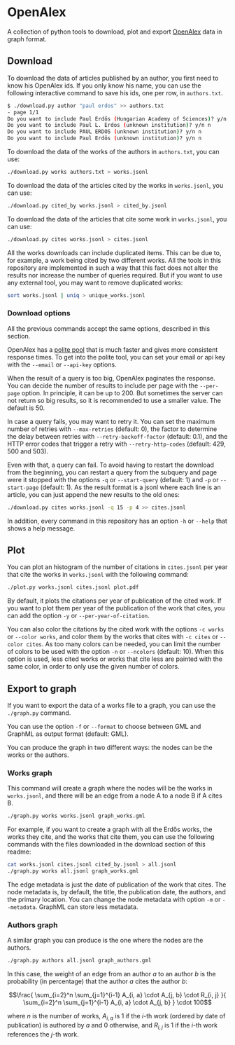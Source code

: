 # OpenAlex

A collection of python tools to download, plot and export [OpenAlex][1] data in graph format.

[1]: https://openalex.org/

## Download

To download the data of articles published by an author,
you first need to know his OpenAlex ids.
If you only know his name,
you can use the following interactive command to save his ids,
one per row, in `authors.txt`.

```sh
$ ./download.py author "paul erdos" >> authors.txt
- page 1/1
Do you want to include Paul Erdős (Hungarian Academy of Sciences)? y/n y
Do you want to include Paul L. Erdos (unknown institution)? y/n n
Do you want to include PAUL ERDOS (unknown institution)? y/n n
Do you want to include Paul Erdös (unknown institution)? y/n n
```

To download the data of the works of the authors in `authors.txt`,
you can use:

```sh
./download.py works authors.txt > works.jsonl
```

To download the data of the articles cited by the works in `works.jsonl`,
you can use:

```sh
./download.py cited_by works.jsonl > cited_by.jsonl
```

To download the data of the articles that cite some work in `works.jsonl`,
you can use:

```sh
./download.py cites works.jsonl > cites.jsonl
```

All the works downloads can include duplicated items.
This can be due to, for example, a work being cited by two different works.
All the tools in this repository are implemented in such a way
that this fact does not alter the results
nor increase the number of queries required.
But if you want to use any external tool,
you may want to remove duplicated works:

```sh
sort works.jsonl | uniq > unique_works.jsonl
```

### Download options

All the previous commands accept the same options,
described in this section.

OpenAlex has a [polite pool][2] that is much faster
and gives more consistent response times.
To get into the polite tool,
you can set your email or api key with the `--email` or `--api-key` options.

When the result of a query is too big, OpenAlex paginates the response.
You can decide the number of results to include per page
with the `--per-page` option.
In principle, it can be up to 200.
But sometimes the server can not return so big results,
so it is recommended to use a smaller value.
The default is 50.

In case a query fails, you may want to retry it.
You can set the maximum number of retries with `--max-retries` (default: 0),
the factor to determine the delay between retries
with `--retry-backoff-factor` (default: 0.1),
and the HTTP error codes that trigger a retry
with `--retry-http-codes` (default: 429, 500 and 503).

Even with that, a query can fail.
To avoid having to restart the download from the beginning,
you can restart a query from the subquery and page were it stopped
with the options `-q` or `--start-query` (default: 1)
and `-p` or `--start-page` (default: 1).
As the result format is a jsonl where each line is an article,
you can just append the new results to the old ones:

```sh
./download.py cites works.jsonl -q 15 -p 4 >> cites.jsonl
```

In addition, every command in this repository has an option `-h` or `--help`
that shows a help message.

[2]: https://docs.openalex.org/how-to-use-the-api/rate-limits-and-authentication#the-polite-pool

## Plot

You can plot an histogram of the number of citations in `cites.jsonl` per year
that cite the works in `works.jsonl` with the following command:

```sh
./plot.py works.jsonl cites.jsonl plot.pdf
```

By default, it plots the citations per year of publication of the cited work.
If you want to plot them per year of the publication of the work that cites,
you can add the option `-y` or `--per-year-of-citation`.

You can also color the citations by the cited work
with the options `-c works` or `--color works`,
and color them by the works that cites with `-c cites` or `--color cites`.
As too many colors can be needed,
you can limit the number of colors to be used
with the option `-n` or `--ncolors` (default: 10).
When this option is used,
less cited works or works that cite less are painted with the same color,
in order to only use the given number of colors.

## Export to graph

If you want to export the data of a works file to a graph,
you can use the `./graph.py` command.

You can use the option `-f` or `--format`
to choose between GML and GraphML as output format (default: GML).

You can produce the graph in two different ways:
the nodes can be the works or the authors.

### Works graph

This command will create a graph
where the nodes will be the works in `works.jsonl`,
and there will be an edge from a node A to a node B if A cites B.

```sh
./graph.py works works.jsonl graph_works.gml
```

For example, if you want to create a graph with
all the Erdős works, the works they cite, and the works that cite them,
you can use the following commands
with the files downloaded in the download section of this readme:

```sh
cat works.jsonl cites.jsonl cited_by.jsonl > all.jsonl
./graph.py works all.jsonl graph_works.gml
```

The edge metadata is just the date of publication of the work that cites.
The node metadata is, by default, the title, the publication date,
the authors, and the primary location.
You can change the node metadata with option `-m` or `--metadata`.
GraphML can store less metadata.

### Authors graph

A similar graph you can produce is the one where the nodes are the authors.

```sh
./graph.py authors all.jsonl graph_authors.gml
```

In this case, the weight of an edge from an author $a$ to an author $b$
is the probability (in percentage) that the author $a$ cites the author $b$:

```math
\frac{
  \sum_{i=2}^n \sum_{j=1}^{i-1} A_{i, a} \cdot A_{j, b} \cdot R_{i, j}
}{
  \sum_{i=2}^n \sum_{j=1}^{i-1} A_{i, a} \cdot A_{j, b}
} \cdot 100
```

where $n$ is the number of works,
$A_{i, a}$ is 1 if the $i$-th work (ordered by date of publication)
is authored by $a$ and 0 otherwise,
and $R_{i, j}$ is 1 if the $i$-th work references the $j$-th work.
